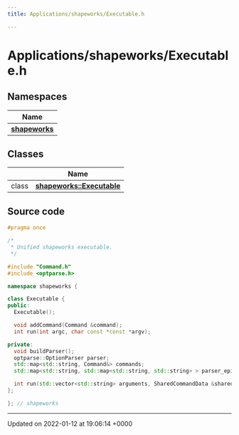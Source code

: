```yaml
---
title: Applications/shapeworks/Executable.h

---
```


# Applications/shapeworks/Executable.h



## Namespaces

| Name           |
| -------------- |
| **[shapeworks](../Namespaces/namespaceshapeworks.md)**  |

## Classes

|                | Name           |
| -------------- | -------------- |
| class | **[shapeworks::Executable](../Classes/classshapeworks_1_1Executable.md)**  |




## Source code

```cpp
#pragma once

/*
 * Unified shapeworks executable.
 */

#include "Command.h"
#include <optparse.h>

namespace shapeworks {

class Executable {
public:
  Executable();

  void addCommand(Command &command);
  int run(int argc, char const *const *argv);

private:
  void buildParser();
  optparse::OptionParser parser;
  std::map<std::string, Command&> commands;
  std::map<std::string, std::map<std::string, std::string> > parser_epilog; // <command_type, <command_name, desc> >

  int run(std::vector<std::string> arguments, SharedCommandData &sharedData);
};

}; // shapeworks
```


-------------------------------

Updated on 2022-01-12 at 19:06:14 +0000
